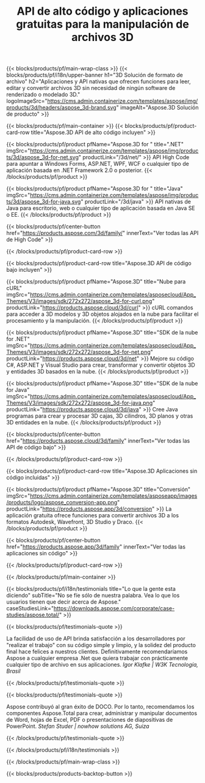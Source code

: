 ﻿---
title: API de alto código y aplicaciones gratuitas para la manipulación de archivos 3D 
weight: 1460
url: /es/
description: Crear, editar y convertir archivos 3D. No se requiere software de modelado 3D. Trabaje con geometría, jerarquía de escenas, comparta o divida mallas, anime objetos, agregue una cámara de destino.
google_site_verification: pJzfspWbY9hmASAU3ozD0x1YVIt8rcjsmkvNtlT8jsM
---
{{< blocks/products/pf/main-wrap-class >}}
{{< blocks/products/pf/i18n/upper-banner h1="3D Solución de formato de archivo" h2="Aplicaciones y API nativas que ofrecen funciones para leer, editar y convertir archivos 3D sin necesidad de ningún software de renderizado o modelado 3D." logoImageSrc="https://cms.admin.containerize.com/templates/aspose/img/products/3d/headers/aspose_3d-brand.svg" imageAlt="Aspose.3D Solución de producto" >}}

{{< blocks/products/pf/main-container >}}
{{< blocks/products/pf/product-card-row title="Aspose.3D API de alto código incluyen" >}}

{{< blocks/products/pf/product pfName="Aspose.3D for " title=".NET" imgSrc="https://cms.admin.containerize.com/templates/aspose/img/products/3d/aspose_3d-for-net.svg" productLink="/3d/net/" >}}
API High Code para apuntar a Windows Forms, ASP.NET, WPF, WCF o cualquier tipo de aplicación basada en .NET Framework 2.0 o posterior.
{{< /blocks/products/pf/product >}}

{{< blocks/products/pf/product pfName="Aspose.3D for " title="Java" imgSrc="https://cms.admin.containerize.com/templates/aspose/img/products/3d/aspose_3d-for-java.svg" productLink="/3d/java" >}}
API nativas de Java para escritorio, web o cualquier tipo de aplicación basada en Java SE o EE.
{{< /blocks/products/pf/product >}}

{{< blocks/products/pf/center-button href="https://products.aspose.com/3d/family/" innerText="Ver todas las API de High Code" >}}

{{< /blocks/products/pf/product-card-row >}}

{{< blocks/products/pf/product-card-row title="Aspose.3D API de código bajo incluyen" >}}

{{< blocks/products/pf/product pfName="Aspose.3D" title="Nube para cURL" imgSrc="https://cms.admin.containerize.com/templates/asposecloud/App_Themes/V3/images/sdk/272x272/aspose_3d-for-curl.png" productLink="https://products.aspose.cloud/3d/curl" >}}
cURL comandos para acceder a 3D modelos y 3D objetos alojados en la nube para facilitar el procesamiento y la manipulación.
{{< /blocks/products/pf/product >}}

{{< blocks/products/pf/product pfName="Aspose.3D" title="SDK de la nube for .NET" imgSrc="https://cms.admin.containerize.com/templates/asposecloud/App_Themes/V3/images/sdk/272x272/aspose_3d-for-net.png" productLink="https://products.aspose.cloud/3d/net" >}}
Mejore su código C#, ASP.NET y Visual Studio para crear, transformar y convertir objetos 3D y entidades 3D basados en la nube.
{{< /blocks/products/pf/product >}}

{{< blocks/products/pf/product pfName="Aspose.3D" title="SDK de la nube for Java" imgSrc="https://cms.admin.containerize.com/templates/asposecloud/App_Themes/V3/images/sdk/272x272/aspose_3d-for-java.png" productLink="https://products.aspose.cloud/3d/java" >}}
Cree Java programas para crear y procesar 3D cajas, 3D cilindros, 3D planos y otras 3D entidades en la nube.
{{< /blocks/products/pf/product >}}

{{< blocks/products/pf/center-button href="https://products.aspose.cloud/3d/family" innerText="Ver todas las API de código bajo" >}}

{{< /blocks/products/pf/product-card-row >}}

{{< blocks/products/pf/product-card-row title="Aspose.3D Aplicaciones sin código incluidas" >}}

{{< blocks/products/pf/product pfName="Aspose.3D" title="Conversión" imgSrc="https://cms.admin.containerize.com/templates/asposeapp/images/products/logo/aspose_conversion-app.png" productLink="https://products.aspose.app/3d/conversion" >}}
La aplicación gratuita ofrece funciones para convertir archivos 3D a los formatos Autodesk, Wavefront, 3D Studio y Draco.
{{< /blocks/products/pf/product >}}

{{< blocks/products/pf/center-button href="https://products.aspose.app/3d/family" innerText="Ver todas las aplicaciones sin código" >}}

{{< /blocks/products/pf/product-card-row >}}

{{< /blocks/products/pf/main-container >}}

{{< blocks/products/pf/i18n/testimonials title="Lo que la gente esta diciendo" subTitle="No se fíe sólo de nuestra palabra. Vea lo que los usuarios tienen que decir acerca de Aspose." caseStudiesLink="https://downloads.aspose.com/corporate/case-studies/aspose.total/" >}}

{{< blocks/products/pf/testimonials-quote >}}
<p class="first">
 La facilidad de uso de API brinda satisfacción a los desarrolladores por "realizar el trabajo" con su código simple y limpio, y la solidez del producto final hace felices a nuestros clientes. Definitivamente recomendaríamos Aspose a cualquier empresa .Net que quiera trabajar con prácticamente cualquier tipo de archivo en sus aplicaciones.
 <em>
  Igor Klafke | W3K Tecnología, Brasil
 </em>
</p>

{{< /blocks/products/pf/testimonials-quote >}}

{{< blocks/products/pf/testimonials-quote >}}
<p class="second">
 Aspose contribuyó al gran éxito de DOCO. Por lo tanto, recomendamos los componentes Aspose.Total para crear, administrar y manipular documentos de Word, hojas de Excel, PDF o presentaciones de diapositivas de PowerPoint.
 <em>
  Stefan Studer | nowhow solutions AG, Suiza
 </em>
</p>

{{< /blocks/products/pf/testimonials-quote >}}

{{< /blocks/products/pf/i18n/testimonials >}}

{{< /blocks/products/pf/main-wrap-class >}}

{{< blocks/products/products-backtop-button >}}